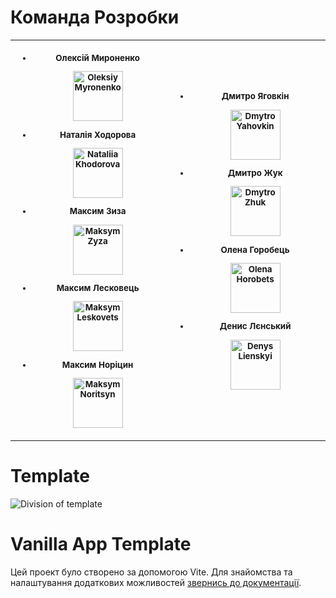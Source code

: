 # Команда Розробки

<table>
<tr>
<th align="center" width="440px">
<p> 
<small>
  <ul>
      <li>
        <p>Олексій Мироненко</p>
        <img
          width="80"
          class="dev-modal-img"
          src="(./assets/Oleksiy_Myronenko.webp)"
          alt="Oleksiy Myronenko"
        />
      </li>
      <li>
        <p>Наталія Ходорова</p>
        <img
          width="80"
          src="(./assets/Nataliia_Khodorova.webp)"
          alt="Nataliia Khodorova"
        />
      </li>
      <li>
        <p>Максим Зиза</p>
        <img
          width="80"
          src="(./assets/Maksym_Zyza.webp)"
          alt="Maksym Zyza"
        />
      </li>
      <li>
        <p>Максим Лесковець</p>
        <img
          width="80"
          src="(./assets/Maksym_Leskovets.webp)"
          alt="Maksym Leskovets"
        />
      </li>
      <li>
        <p>Максим Норіцин</p>
        <img
          width="80"
          src="(./assets/Maksym_Noritsyn.webp)"
          alt="Maksym Noritsyn"
        />
      </li>
    </ul>
</small>
</p>
</th>
<th align="center" width="440px">
<p> 
<small>
  <ul>
      <li>
        <p>Дмитро Яговкін</p>
        <img
          width="80"
          src="(./assets/Dmytro_Yagovkin.webp)"
          alt="Dmytro Yahovkin"
        />
      </li>
      <li>
        <p>Дмитро Жук</p>
        <img
          width="80"
          src="(./assets/dmytro_zhuk.webp)"
          alt="Dmytro Zhuk"
        />
      </li>
      <li>
        <p>Олена Горобець</p>
        <img
          width="80"
          src="(./assets/Olena_Horobets.webp)"
          alt="Olena Horobets"
        />
      </li>
      <li>
        <p>Денис Лєнський</p>
        <img
          width="80"
          src="(./assets/Denys_Lienskyi.webp)"
          alt="Denys Lienskyi"
        />
      </li>
    </ul>
</small>
</p>
</th>
</tr>
</table>

# Template

![Division of template](./assets/template.jpg)

# Vanilla App Template

Цей проект було створено за допомогою Vite. Для знайомства та налаштування
додаткових можливостей [звернись до документації](https://vitejs.dev/).
